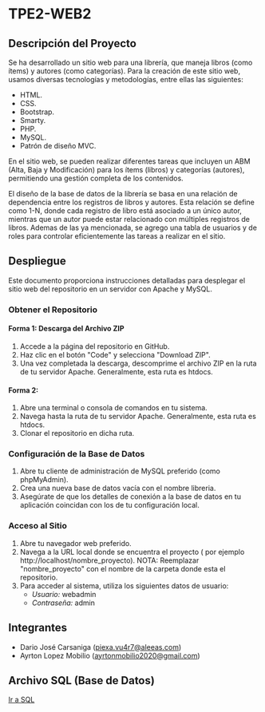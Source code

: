 # TPE2-WEB2

## Descripción del Proyecto
Se ha desarrollado un sitio web para una librería, que maneja libros (como ítems) y autores (como categorías). Para la creación de este sitio web, usamos diversas tecnologías y metodologías, entre ellas las siguientes:
-   HTML.
-   CSS.
-   Bootstrap.
-   Smarty.
-   PHP.
-   MySQL.
-   Patrón de diseño MVC.

En el sitio web, se pueden realizar diferentes tareas que incluyen un ABM (Alta, Baja y Modificación) para los ítems (libros) y categorías (autores), permitiendo una gestión completa de los contenidos.

El diseño de la base de datos de la librería se basa en una relación de dependencia entre los registros de libros y autores. Esta relación se define como 1-N, donde cada registro de libro está asociado a un único autor, mientras que un autor puede estar relacionado con múltiples registros de libros.
Ademas de las ya mencionada, se agrego una tabla de usuarios y de roles para controlar eficientemente las tareas a realizar en el sitio.

## Despliegue
Este documento proporciona instrucciones detalladas para desplegar el sitio web del repositorio en un servidor con Apache y MySQL.

### Obtener el Repositorio

#### Forma 1: Descarga del Archivo ZIP
1. Accede a la página del repositorio en GitHub.
2. Haz clic en el botón "Code" y selecciona "Download ZIP".
3. Una vez completada la descarga, descomprime el archivo ZIP en la ruta de tu servidor Apache. Generalmente, esta ruta es htdocs.

#### Forma 2:
1. Abre una terminal o consola de comandos en tu sistema.
2. Navega hasta la ruta de tu servidor Apache. Generalmente, esta ruta es htdocs.
3. Clonar el repositorio en dicha ruta.

### Configuración de la Base de Datos
1. Abre tu cliente de administración de MySQL preferido (como phpMyAdmin).
2. Crea una nueva base de datos vacía con el nombre libreria.
3. Asegúrate de que los detalles de conexión a la base de datos en tu aplicación coincidan con los de tu configuración local.

### Acceso al Sitio
1. Abre tu navegador web preferido.
2. Navega a la URL local donde se encuentra el proyecto ( por ejemplo http://localhost/nombre_proyecto). NOTA: Reemplazar "nombre_proyecto" con el nombre de la carpeta donde esta el repositorio.
3. Para acceder al sistema, utiliza los siguientes datos de usuario:
    -   *Usuario:* webadmin
    -   *Contraseña:* admin

## Integrantes
- Dario José Carsaniga (piexa.vu4r7@aleeas.com)
- Ayrton Lopez Mobilio (ayrtonmobilio2020@gmail.com)

## Archivo SQL (Base de Datos)
[Ir a SQL](./sql/libreria.sql)
